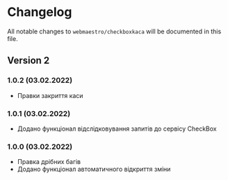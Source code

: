 # Changelog

All notable changes to `webmaestro/checkboxkaca` will be documented in this file.

## Version 2
### 1.0.2 (03.02.2022)
- Правки закриття каси

### 1.0.1 (03.02.2022)
- Додано функціонал відслідковування запитів до сервісу CheckBox
### 1.0.0 (03.02.2022)
- Правка дрібних багів
- Додано функціонал автоматичного відкриття зміни
